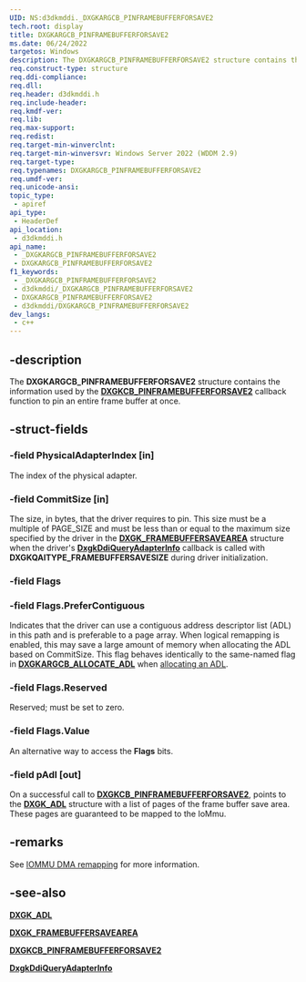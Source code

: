 ```yaml
---
UID: NS:d3dkmddi._DXGKARGCB_PINFRAMEBUFFERFORSAVE2
tech.root: display
title: DXGKARGCB_PINFRAMEBUFFERFORSAVE2
ms.date: 06/24/2022
targetos: Windows
description: The DXGKARGCB_PINFRAMEBUFFERFORSAVE2 structure contains the information used by the DxgkCbPinFrameBufferForSave2 callback function to pin an entire frame buffer at once.
req.construct-type: structure
req.ddi-compliance: 
req.dll: 
req.header: d3dkmddi.h
req.include-header: 
req.kmdf-ver: 
req.lib: 
req.max-support: 
req.redist: 
req.target-min-winverclnt: 
req.target-min-winversvr: Windows Server 2022 (WDDM 2.9)
req.target-type: 
req.typenames: DXGKARGCB_PINFRAMEBUFFERFORSAVE2
req.umdf-ver: 
req.unicode-ansi: 
topic_type:
 - apiref
api_type:
 - HeaderDef
api_location:
 - d3dkmddi.h
api_name:
 - _DXGKARGCB_PINFRAMEBUFFERFORSAVE2
 - DXGKARGCB_PINFRAMEBUFFERFORSAVE2
f1_keywords:
 - _DXGKARGCB_PINFRAMEBUFFERFORSAVE2
 - d3dkmddi/_DXGKARGCB_PINFRAMEBUFFERFORSAVE2
 - DXGKARGCB_PINFRAMEBUFFERFORSAVE2
 - d3dkmddi/DXGKARGCB_PINFRAMEBUFFERFORSAVE2
dev_langs:
 - c++
---
```


## -description

The **DXGKARGCB_PINFRAMEBUFFERFORSAVE2** structure contains the information used by the [**DXGKCB_PINFRAMEBUFFERFORSAVE2**](nc-d3dkmddi-dxgkcb_pinframebufferforsave2.md) callback function to pin an entire frame buffer at once.

## -struct-fields

### -field PhysicalAdapterIndex [in]

The index of the physical adapter.

### -field CommitSize [in]

The size, in bytes, that the driver requires to pin. This size must be a multiple of PAGE_SIZE and must be less than or equal to the maximum size specified by the driver in the [**DXGK_FRAMEBUFFERSAVEAREA**](ns-d3dkmddi-_dxgk_framebuffersavearea.md) structure when the driver's [**DxgkDdiQueryAdapterInfo**](nc-d3dkmddi-dxgkddi_queryadapterinfo.md) callback is called with **DXGKQAITYPE_FRAMEBUFFERSAVESIZE** during driver initialization.

### -field Flags

### -field Flags.PreferContiguous

Indicates that the driver can use a contiguous address descriptor list (ADL) in this path and is preferable to a page array. When logical remapping is enabled, this may save a large amount of memory when allocating the ADL based on CommitSize. This flag behaves identically to the same-named flag in [**DXGKARGCB_ALLOCATE_ADL**](ns-d3dkmddi-dxgkargcb_allocate_adl.md) when [allocating an ADL](nc-d3dkmddi-dxgkcb_allocateadl.md).

### -field Flags.Reserved

Reserved; must be set to zero.

### -field Flags.Value

An alternative way to access the **Flags** bits.

### -field pAdl [out]

On a successful call to [**DXGKCB_PINFRAMEBUFFERFORSAVE2**](nc-d3dkmddi-dxgkcb_pinframebufferforsave2.md), points to the [**DXGK_ADL**](ns-d3dkmddi-dxgk_adl.md) structure with a list of pages of the frame buffer save area. These pages are guaranteed to be mapped to the IoMmu.

## -remarks

See [IOMMU DMA remapping](/windows-hardware/drivers/display/iommu-dma-remapping) for more information.

## -see-also

[**DXGK_ADL**](ns-d3dkmddi-dxgk_adl.md)

[**DXGK_FRAMEBUFFERSAVEAREA**](ns-d3dkmddi-_dxgk_framebuffersavearea.md)

[**DXGKCB_PINFRAMEBUFFERFORSAVE2**](nc-d3dkmddi-dxgkcb_pinframebufferforsave2.md)

[**DxgkDdiQueryAdapterInfo**](nc-d3dkmddi-dxgkddi_queryadapterinfo.md)
